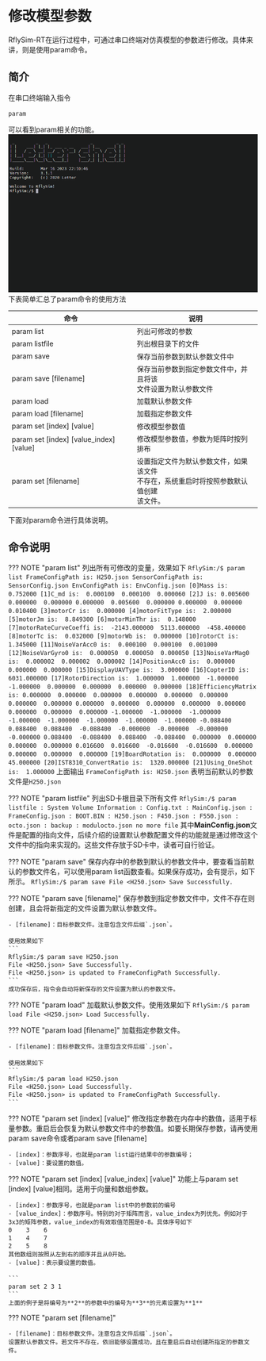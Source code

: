# 修改模型参数


RflySim-RT在运行过程中，可通过串口终端对仿真模型的参数进行修改。具体来讲，则是使用param命令。

## 简介

在串口终端输入指令
```
param
```
可以看到param相关的功能。
![](../img-large/shell_param.gif)
<br/>
下表简单汇总了param命令的使用方法

|命令|说明|
|---|---|
|param list									|列出可修改的参数													|
|param listfile								|列出根目录下的文件													|
|param save									|保存当前参数到默认参数文件中										|
|param save [filename]						|保存当前参数到指定参数文件中，并且将该<br/>文件设置为默认参数文件		|
|param load									|加载默认参数文件													|
|param load [filename]						|加载指定参数文件													|
|param set [index] [value]					|修改模型参数值														|
|param set [index] [value_index] [value]	|修改模型参数值，参数为矩阵时按列排布															|
|param set [filename]						|设置指定文件为默认参数文件，如果该文件<br/>不存在，系统重启时将按照参数默认值创建<br/>该文件。	|

 <!--    param list          列出可修改的参数
    param listfile     列出根目录下的文件
    param save       保存当前参数到默认参数文件中
    param save [filename]  保存当前参数到指定参数文件中, 并且将该文件设置为默认参数文件
    param load        加载默认参数文件
    param load [filename]        加载指定参数文件
    param set [index] [value]        修改模型参数值
    param set [index] [value_index] [value] column major 修改模型参数值, 针对数组
    param set [filename]  设置指定文件为默认参数文件, 如果设置的文件不存在, 下次系统重启会自动新建文件 -->

下面对param命令进行具体说明。
## 命令说明

??? NOTE "param list"
	列出所有可修改的变量，效果如下
	```
	RflySim:/$ param list
	FrameConfigPath is: H250.json
	SensorConfigPath is: SensorConfig.json
	EnvConfigPath is: EnvConfig.json
	[0]Mass is:  0.752000
	[1]C_md is:  0.000100  0.000100  0.000060
	[2]J is:
		0.005600  0.000000  0.000000
		0.000000  0.005600  0.000000
		0.000000  0.000000  0.010400
	[3]motorCr is:  0.000000
	[4]motorFitType is:  2.000000
	[5]motorJm is:  8.849300
	[6]motorMinThr is:  0.148000
	[7]motorRateCurveCoeffi is:  -2143.000000  5113.000000  -458.400000
	[8]motorTc is:  0.032000
	[9]motorWb is:  0.000000
	[10]rotorCt is:  1.345000
	[11]NoiseVarAcc0 is:  0.000100  0.000100  0.001000
	[12]NoiseVarGyro0 is:  0.000050  0.000050  0.000050
	[13]NoiseVarMag0 is:  0.000002  0.000002  0.000002
	[14]PositionAcc0 is:  0.000000  0.000000  0.000000
	[15]DisplayUAVType is:  3.000000
	[16]CopterID is:  6031.000000
	[17]RotorDirection is:  1.000000  1.000000  -1.000000  -1.000000  0.000000  0.000000  0.000000  0.000000
	[18]EfficiencyMatrix is:
		0.000000  0.000000  0.000000  0.000000  0.000000  0.000000  0.000000  0.000000
		0.000000  0.000000  0.000000  0.000000  0.000000  0.000000  0.000000  0.000000
		-1.000000  -1.000000  -1.000000  -1.000000  -1.000000  -1.000000  -1.000000  -1.000000
		-0.088400  0.088400  0.088400  -0.088400  -0.000000  -0.000000  -0.000000  -0.000000
		0.088400  -0.088400  0.088400  -0.088400  0.000000  0.000000  0.000000  0.000000
		0.016600  0.016600  -0.016600  -0.016600  0.000000  0.000000  0.000000  0.000000
	[19]BoardRotation is:  0.000000  0.000000  45.000000
	[20]IST8310_ConvertRatio is:  1320.000000
	[21]Using_OneShot is:  1.000000
	```
	上面输出
	```
	FrameConfigPath is: H250.json
	```
	表明当前默认的参数文件是`H250.json`

??? NOTE "param listfile"
	列出SD卡根目录下所有文件
	```
	RflySim:/$ param listfile
	: System Volume Information
	: Config.txt
	: MainConfig.json
	: FrameConfig.json
	: BOOT.BIN
	: H250.json
	: F450.json
	: F550.json
	: octo.json
	: backup
	: modulocto.json
	no more file
	```
	其中**MainConfig.json**文件是配置的指向文件，后续介绍的设置默认参数配置文件的功能就是通过修改这个文件中的指向来实现的。这些文件存放于SD卡中，读者可自行验证。

??? NOTE "param save"
	保存内存中的参数到默认的参数文件中，要查看当前默认的参数文件名，可以使用param list函数查看。如果保存成功，会有提示，如下所示。
	```
	RflySim:/$ param save
	File <H250.json> Save Successfully.
	```

??? NOTE "param save [filename]"
	保存参数到指定参数文件中，文件不存在则创建，且会将新指定的文件设置为默认参数文件。

	- [filename]：目标参数文件。注意包含文件后缀`.json`。

	使用效果如下
	```
	RflySim:/$ param save H250.json
	File <H250.json> Save Successfully.
	File <H250.json> is updated to FrameConfigPath Successfully.
	```
	成功保存后，指令会自动将新保存的文件设置为默认的参数文件。

??? NOTE "param load"
	加载默认参数文件。使用效果如下
	```
	RflySim:/$ param load
	File <H250.json> Load Successfully.
	```

??? NOTE "param load [filename]"
	加载指定参数文件。

	- [filename]：目标参数文件。注意包含文件后缀`.json`。

	使用效果如下
	```
	RflySim:/$ param load H250.json
	File <H250.json> Load Successfully.
	File <H250.json> is updated to FrameConfigPath Successfully.
	```

??? NOTE "param set [index]  [value]"
	修改指定参数在内存中的数值，适用于标量参数。重启后会恢复为默认参数文件中的参数值。如要长期保存参数，请再使用param save命令或者param save [filename]
	
	- [index]：参数序号，也就是param list运行结果中的参数编号；
	- [value]：要设置的数值。

??? NOTE "param set [index]  [value_index]  [value]" 
	功能上与param set [index] [value]相同。适用于向量和数组参数。

	- [index]：参数序号，也就是param list中的参数前的编号
	- [value_index]：参数序号。特别的对于矩阵而言，value_index为列优先。例如对于3x3的矩阵参数，value_index的有效取值范围是0-8。具体序号如下
	0    3    6
	1    4    7
	2    5    8
	其他数组则按照从左到右的顺序并且从0开始。
	- [value]：表示要设置的数值。

	```
	param set 2 3 1
	```
	上面的例子是将编号为**2**的参数中的编号为**3**的元素设置为**1**

??? NOTE "param set [filename]"

	- [filename]：目标参数文件。注意包含文件后缀`.json`。
	设置默认参数文件。若文件不存在，依旧能够设置成功，且在重启后自动创建所指定的参数文件。
